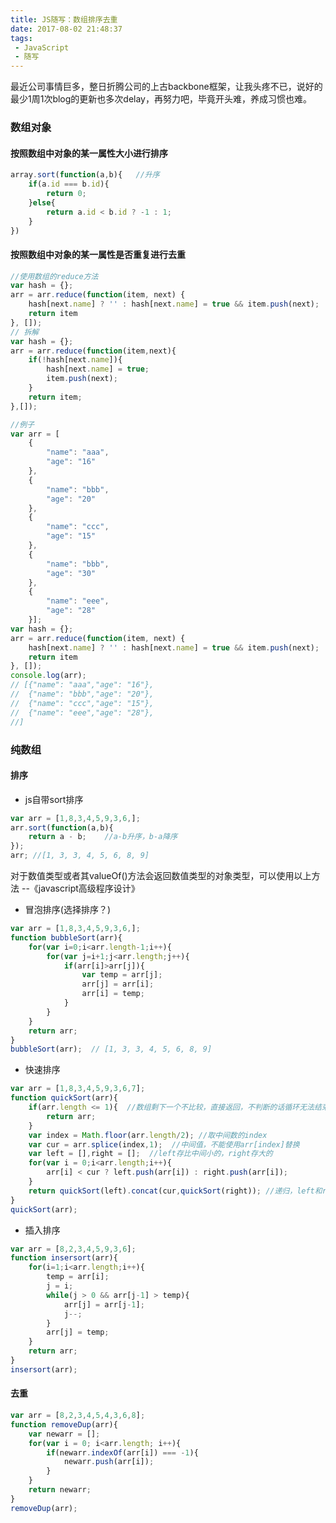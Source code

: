 ```yaml
---
title: JS随写：数组排序去重
date: 2017-08-02 21:48:37
tags:
 - JavaScript
 - 随写
---
```

最近公司事情巨多，整日折腾公司的上古backbone框架，让我头疼不已，说好的最少1周1次blog的更新也多次delay，再努力吧，毕竟开头难，养成习惯也难。
### 数组对象
#### 按照数组中对象的某一属性大小进行排序
```javascript
array.sort(function(a,b){   //升序
	if(a.id === b.id){
		return 0;
	}else{
		return a.id < b.id ? -1 : 1;
	}
})
```
#### 按照数组中对象的某一属性是否重复进行去重
```javascript
//使用数组的reduce方法
var hash = {};
arr = arr.reduce(function(item, next) {
    hash[next.name] ? '' : hash[next.name] = true && item.push(next);
    return item
}, []);
// 拆解
var hash = {};
arr = arr.reduce(function(item,next){
	if(!hash[next.name]){
		hash[next.name] = true;
		item.push(next);
	}
	return item;
},[]);

//例子
var arr = [
	{
	    "name": "aaa",
	    "age": "16"
	}, 
	{
	    "name": "bbb",
	    "age": "20"
	}, 
	{
	    "name": "ccc",
	    "age": "15"
	}, 
	{
	    "name": "bbb",
	    "age": "30"
	}, 
	{
	    "name": "eee",
	    "age": "28"
	}];
var hash = {};
arr = arr.reduce(function(item, next) {
    hash[next.name] ? '' : hash[next.name] = true && item.push(next);
    return item
}, []);
console.log(arr);
// [{"name": "aaa","age": "16"},
//	{"name": "bbb","age": "20"},
//	{"name": "ccc","age": "15"},
//	{"name": "eee","age": "28"},
//]
```

### 纯数组
#### 排序
* js自带sort排序

```javascript
var arr = [1,8,3,4,5,9,3,6,];
arr.sort(function(a,b){
	return a - b;    //a-b升序，b-a降序
});
arr; //[1, 3, 3, 4, 5, 6, 8, 9]
```
<div class="tip">对于数值类型或者其valueOf()方法会返回数值类型的对象类型，可以使用以上方法 --《javascript高级程序设计》</div>

* 冒泡排序(选择排序？)

```javascript
var arr = [1,8,3,4,5,9,3,6,];
function bubbleSort(arr){
	for(var i=0;i<arr.length-1;i++){
		for(var j=i+1;j<arr.length;j++){
			if(arr[i]>arr[j]){
				var temp = arr[j];
				arr[j] = arr[i];
				arr[i] = temp;
			}
		}
	}
	return arr;
}
bubbleSort(arr);  // [1, 3, 3, 4, 5, 6, 8, 9]
```

* 快速排序

```javascript
var arr = [1,8,3,4,5,9,3,6,7];
function quickSort(arr){
	if(arr.length <= 1){  //数组剩下一个不比较，直接返回，不判断的话循环无法结束
		return arr;
	}
	var index = Math.floor(arr.length/2); //取中间数的index
	var cur = arr.splice(index,1);  //中间值，不能使用arr[index]替换
	var left = [],right = [];  //left存比中间小的，right存大的
	for(var i = 0;i<arr.length;i++){
		arr[i] < cur ? left.push(arr[i]) : right.push(arr[i]);
	}
	return quickSort(left).concat(cur,quickSort(right)); //递归，left和right自身多次比较排序
}
quickSort(arr);
```

* 插入排序

```javascript
var arr = [8,2,3,4,5,9,3,6];
function insersort(arr){
	for(i=1;i<arr.length;i++){
		temp = arr[i];
		j = i;
		while(j > 0 && arr[j-1] > temp){
			arr[j] = arr[j-1];
			j--;
		}
		arr[j] = temp;
	}
	return arr;
}
insersort(arr);
```
#### 去重

```javascript
var arr = [8,2,3,4,5,4,3,6,8];
function removeDup(arr){
	var newarr = [];
	for(var i = 0; i<arr.length; i++){
		if(newarr.indexOf(arr[i]) === -1){
			newarr.push(arr[i]);
		}
	}
	return newarr;
}
removeDup(arr);
```